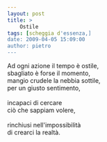 ```yaml
---
layout: post
title: >
    Ostile
tags: [scheggia d'essenza,]
date: 2009-04-05 15:09:00
author: pietro
---
```

Ad ogni azione il tempo è ostile,<br/>sbagliato è forse il momento,<br/>mangio crudele la nebbia sottile,<br/>per un giusto sentimento,<br/><br/>incapaci di cercare<br/>ciò che sappiam volere,<br/><br/>rinchiusi nell'impossibilità<br/>di crearci la realtà.
